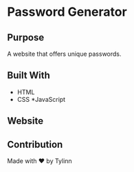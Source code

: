 # Password Generator

## Purpose
A website that offers unique passwords.

## Built With
* HTML
* CSS
*JavaScript

## Website


## Contribution
Made with :heart: by Tylinn